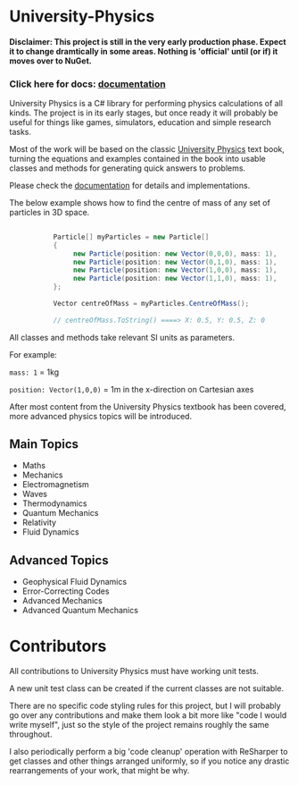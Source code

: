 # University-Physics

#### Disclaimer: This project is still in the very early production phase. Expect it to change dramtically in some areas. Nothing is 'official' until (or if) it moves over to NuGet.

### Click here for docs: [documentation](https://github.com/Stuart88/University-Physics/wiki)

University Physics is a C# library for performing physics calculations of all kinds. The project is in its early stages, 
but once ready it will probably be useful for things like games, simulators, education and simple research tasks.

Most of the work will be based on the classic [University Physics](https://www.amazon.com/University-Physics-Modern-15th/dp/0135159555) 
text book, turning the equations and examples contained in the book into usable classes and methods for generating quick 
answers to problems.

Please check the [documentation](https://github.com/Stuart88/University-Physics/wiki) for details and implementations.

The below example shows how to find the centre of mass of any set of particles in 3D space.

```c#
          
           Particle[] myParticles = new Particle[]
           {
                new Particle(position: new Vector(0,0,0), mass: 1),
                new Particle(position: new Vector(0,1,0), mass: 1),
                new Particle(position: new Vector(1,0,0), mass: 1),
                new Particle(position: new Vector(1,1,0), mass: 1),
           };
           
           Vector centreOfMass = myParticles.CentreOfMass();
           
           // centreOfMass.ToString() ====> X: 0.5, Y: 0.5, Z: 0
```

All classes and methods take relevant SI units as parameters. 

For example: 

`mass: 1` =  1kg

`position: Vector(1,0,0)` = 1m in the x-direction on Cartesian axes


After most content from the University Physics textbook has been covered, more advanced physics topics will be introduced. 

## Main Topics
- Maths
- Mechanics
- Electromagnetism
- Waves
- Thermodynamics
- Quantum Mechanics
- Relativity
- Fluid Dynamics
 
## Advanced Topics

- Geophysical Fluid Dynamics
- Error-Correcting Codes
- Advanced Mechanics
- Advanced Quantum Mechanics

# Contributors

All contributions to University Physics must have working unit tests. 

A new unit test class can be created if the current classes are not suitable.

There are no specific code styling rules for this project, but I will probably go over any contributions and make them look a bit more like "code I would write myself", just so the style of the project remains roughly the same throughout.

I also periodically perform a big 'code cleanup' operation with ReSharper to get classes and other things arranged uniformly, so if you notice any drastic rearrangements of your work, that might be why.

